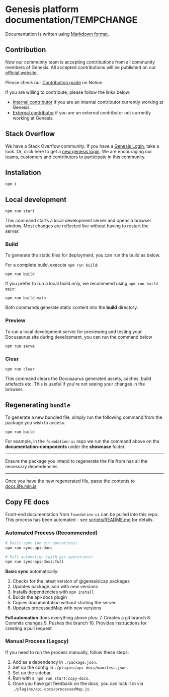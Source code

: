 # Genesis platform documentation/TEMPCHANGE

Documentation is written using [Markdown format](markdown-syntax.md).

## Contribution

Now our community team is accepting contributions from all community members of Genesis. All accepted contributions will be published on our [official website](https://docs.genesis.global/).

Please check our [Contribution guide](https://www.notion.so/genesisglobal/Contributing-new-documentation-75953fb245f246ff872789035451a0c4) on Notion. 

If you are willing to contribute, please follow the links below:
- [Internal contributor](./how-to-contribute-Internal.md) if you are an internal contributor currently working at Genesis.
- [External contributor](./how-to-contribute-external.md) if you are an external contributor not currently working at Genesis.

## Stack Overflow

We have a Stack Overflow community. If you have a [Genesis Login](https://stackoverflowteams.com/users/login?ssrc=channels&returnurl=%2fc%2fgenesis-global%2fquestions), take a look. Or, click here to get a [new genesis login](https://genesis.global/contact-us/). We are encouraging our teams, customers and contributors to participate in this community. 

## Installation

```
npm i
```

## Local development

```
npm run start
```

This command starts a local development server and opens a browser window. Most changes are reflected live without having to restart the server.

### Build

To generate the static files for deployment, you can run the build as below.

For a complete build, execute `npm run build`:
```
npm run build
```

If you prefer to run a local build only, we recommend using `npm run build-main`:
```
npm run build-main
```

Both commands generate static content into the **build** directory.

### Preview

 To run a local development server for previewing and testing your Docusaurus site during development, you can run the command below

 ```
 npm run serve
 ```

### Clear

```
npm run clear
```

This command clears the Docusaurus generated assets, caches, build artefacts etc. This is useful if you're not seeing your changes in the browser.

## Regenerating `bundle`

To generate a new bundled file, simply run the following command from the package you wish to access.

```
npm run build
```

For example, in the `foundation-ui` repo we run the command above on the **documentation-components** under the **showcase** folder.

***
Ensure the package you intend to regenerate the file from has all the necessary dependencies.
***

Once you have the new regenerated file, paste the contents to [docs.iife.min.js]( static/js/docs.iife.min.js)

## Copy FE docs

Front-end documentation from `foundation-ui` can be pulled into this repo. This process has been automated - see [scripts/README.md](scripts/README.md) for details.

### Automated Process (Recommended)
```bash
# Basic sync (no git operations)
npm run sync-api-docs

# Full automation (with git operations)
npm run sync-api-docs:full
```

**Basic sync** automatically:
1. Checks for the latest version of @genesislcap packages
2. Updates package.json with new versions
3. Installs dependencies with `npm install`
4. Builds the api-docs plugin
5. Copies documentation without starting the server
6. Updates processedMap with new versions

**Full automation** does everything above plus:
7. Creates a git branch
8. Commits changes
9. Pushes the branch
10. Provides instructions for creating a pull request

### Manual Process (Legacy)
If you need to run the process manually, follow these steps:

1. Add as a dependency in `./package.json`.
2. Set up the config in `./plugins/api-docs/manifest.json`.
3. Set up the sidebar.
4. Run with `$ npm run start:copy-docs`.
5. Once you have got feedback on the docs, you can lock it in via `./plugins/api-docs/processedMap.js`.
